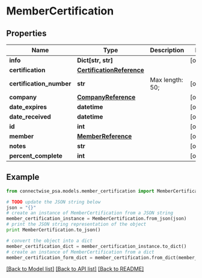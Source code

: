 # MemberCertification


## Properties
Name | Type | Description | Notes
------------ | ------------- | ------------- | -------------
**info** | **Dict[str, str]** |  | [optional] 
**certification** | [**CertificationReference**](CertificationReference.md) |  | 
**certification_number** | **str** |  Max length: 50; | [optional] 
**company** | [**CompanyReference**](CompanyReference.md) |  | [optional] 
**date_expires** | **datetime** |  | [optional] 
**date_received** | **datetime** |  | [optional] 
**id** | **int** |  | [optional] 
**member** | [**MemberReference**](MemberReference.md) |  | [optional] 
**notes** | **str** |  | [optional] 
**percent_complete** | **int** |  | [optional] 

## Example

```python
from connectwise_psa.models.member_certification import MemberCertification

# TODO update the JSON string below
json = "{}"
# create an instance of MemberCertification from a JSON string
member_certification_instance = MemberCertification.from_json(json)
# print the JSON string representation of the object
print MemberCertification.to_json()

# convert the object into a dict
member_certification_dict = member_certification_instance.to_dict()
# create an instance of MemberCertification from a dict
member_certification_form_dict = member_certification.from_dict(member_certification_dict)
```
[[Back to Model list]](../README.md#documentation-for-models) [[Back to API list]](../README.md#documentation-for-api-endpoints) [[Back to README]](../README.md)


